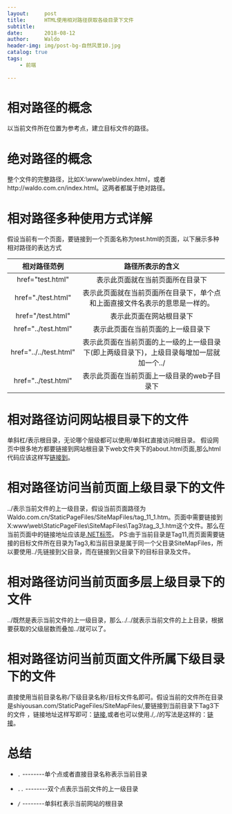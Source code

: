 ```yaml
---
layout:     post
title:      HTML使用相对路径获取各级目录下文件
subtitle:   
date:       2018-08-12
author:     Waldo
header-img: img/post-bg-自然风景10.jpg
catalog: true
tags:
    - 前端 
    
---
```


# 相对路径的概念

以当前文件所在位置为参考点，建立目标文件的路径。

# 绝对路径的概念

整个文件的完整路径，比如X:\www\web\index.html，或者http://waldo.com.cn/index.html。这两者都属于绝对路径。

# 相对路径多种使用方式详解

假设当前有一个页面，要链接到一个页面名称为test.html的页面，以下展示多种相对路径的表达方式

| 相对路径范例 | 路径所表示的含义 |
| :---------------: | :---------------: |
| href="test.html" | 表示此页面就在当前页面所在目录下 |
| href="./test.html" | 表示此页面就在当前页面所在目录下，单个点和上面直接文件名表示的意思是一样的。 |
| href="/test.html" | 表示此页面在网站根目录下 |
| href="../test.html" | 表示此页面在当前页面的上一级目录下 |
| href="../../test.html" | 表示此页面在当前页面的上一级的上一级目录下(即上两级目录下)，上级目录每增加一层就加一个../ |
| href="../test.html" | 表示此页面在当前页面上一级目录的web子目录下 |

# 相对路径访问网站根目录下的文件

单斜杠/表示根目录，无论哪个层级都可以使用/单斜杠直接访问根目录。
假设网页中很多地方都要链接到网站根目录下web文件夹下的about.html页面,那么html代码应该这样写<a href='/about.html'>链接到</a>。

# 相对路径访问当前页面上级目录下的文件

../表示当前文件的上一级目录，假设当前页面路径为Waldo.com.cn/StaticPageFiles/SiteMapFiles/tag_11_1.htm。页面中需要链接到X:www\web\StaticPageFiles\SiteMapFiles\Tag3\tag_3_1.htm这个文件。那么在当前页面中的链接地址应该是<a href='../Tag3/tag_3_1.htm'>.NET标签</a>。
PS:由于当前目录是Tag11,而页面需要链接的目标文件所在目录为Tag3,和当前目录是属于同一个父目录SiteMapFiles，所以要使用../先链接到父目录，而在链接到父目录下的目标目录及文件。

# 相对路径访问当前页面多层上级目录下的文件

../既然是表示当前文件的上一级目录，那么../../就表示当前文件的上上目录，根据要获取的父级层数而叠加../就可以了。

# 相对路径访问当前页面文件所属下级目录下的文件

直接使用当前目录名称/下级目录名称/目标文件名即可。假设当前的文件所在目录是shiyousan.com/StaticPageFiles/SiteMapFiles/,要链接到当前目录下Tag3下的文件 ，链接地址这样写即可：<a href='SiteMapFiles/Tag3/tag_3_1.htm'>链接</a>,或者也可以使用./,./的写法是这样的：<a href='./SiteMapFiles/Tag3/tag_3_1.htm'>链接</a>。

# 总结

* `.`    --------单个点或者直接目录名称表示当前目录

* `..`  --------双个点表示当前文件的上一级目录

* `/`    --------单斜杠表示当前网站的根目录
